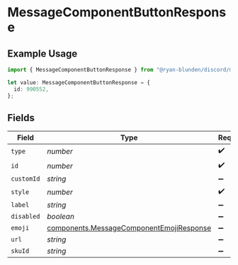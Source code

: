 # MessageComponentButtonResponse

## Example Usage

```typescript
import { MessageComponentButtonResponse } from "@ryan-blunden/discord/models/components";

let value: MessageComponentButtonResponse = {
  id: 990552,
};
```

## Fields

| Field                                                                                                | Type                                                                                                 | Required                                                                                             | Description                                                                                          |
| ---------------------------------------------------------------------------------------------------- | ---------------------------------------------------------------------------------------------------- | ---------------------------------------------------------------------------------------------------- | ---------------------------------------------------------------------------------------------------- |
| `type`                                                                                               | *number*                                                                                             | :heavy_check_mark:                                                                                   | N/A                                                                                                  |
| `id`                                                                                                 | *number*                                                                                             | :heavy_check_mark:                                                                                   | N/A                                                                                                  |
| `customId`                                                                                           | *string*                                                                                             | :heavy_minus_sign:                                                                                   | N/A                                                                                                  |
| `style`                                                                                              | *number*                                                                                             | :heavy_check_mark:                                                                                   | N/A                                                                                                  |
| `label`                                                                                              | *string*                                                                                             | :heavy_minus_sign:                                                                                   | N/A                                                                                                  |
| `disabled`                                                                                           | *boolean*                                                                                            | :heavy_minus_sign:                                                                                   | N/A                                                                                                  |
| `emoji`                                                                                              | [components.MessageComponentEmojiResponse](../../models/components/messagecomponentemojiresponse.md) | :heavy_minus_sign:                                                                                   | N/A                                                                                                  |
| `url`                                                                                                | *string*                                                                                             | :heavy_minus_sign:                                                                                   | N/A                                                                                                  |
| `skuId`                                                                                              | *string*                                                                                             | :heavy_minus_sign:                                                                                   | N/A                                                                                                  |